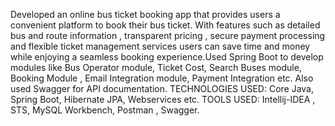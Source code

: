 Developed  an online bus ticket booking app that provides users a convenient platform to book their bus ticket. With  features such as detailed bus and route information , transparent pricing , secure payment processing and flexible ticket management services users can save time and money while  enjoying a seamless booking experience.Used Spring Boot to develop modules like Bus Operator module, Ticket Cost, Search Buses module, Booking Module , Email Integration module, Payment Integration etc. Also used Swagger for API documentation.
TECHNOLOGIES USED: 
Core Java, Spring Boot, Hibernate JPA, Webservices etc.
TOOLS USED:
Intellij-IDEA , STS, MySQL Workbench, Postman , Swagger.
